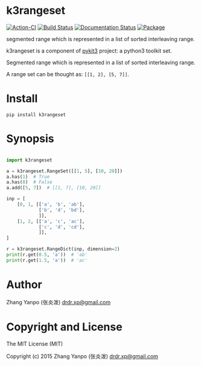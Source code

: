 # k3rangeset

[![Action-CI](https://github.com/pykit3/k3rangeset/actions/workflows/python-package.yml/badge.svg)](https://github.com/pykit3/k3rangeset/actions/workflows/python-package.yml)
[![Build Status](https://travis-ci.com/pykit3/k3rangeset.svg?branch=master)](https://travis-ci.com/pykit3/k3rangeset)
[![Documentation Status](https://readthedocs.org/projects/k3rangeset/badge/?version=stable)](https://k3rangeset.readthedocs.io/en/stable/?badge=stable)
[![Package](https://img.shields.io/pypi/pyversions/k3rangeset)](https://pypi.org/project/k3rangeset)

segmented range which is represented in a list of sorted interleaving range.

k3rangeset is a component of [pykit3] project: a python3 toolkit set.


Segmented range which is represented in a list of sorted interleaving range.

A range set can be thought as: `[[1, 2], [5, 7]]`.




# Install

```
pip install k3rangeset
```

# Synopsis

```python

import k3rangeset

a = k3rangeset.RangeSet([[1, 5], [10, 20]])
a.has(1)  # True
a.has(8)  # False
a.add([5, 7])  # [[1, 7], [10, 20]]

inp = [
    [0, 1, [['a', 'b', 'ab'],
            ['b', 'd', 'bd'],
            ]],
    [1, 2, [['a', 'c', 'ac'],
            ['c', 'd', 'cd'],
            ]],
]

r = k3rangeset.RangeDict(inp, dimension=2)
print(r.get(0.5, 'a'))  # 'ab'
print(r.get(1.5, 'a'))  # 'ac'

```

#   Author

Zhang Yanpo (张炎泼) <drdr.xp@gmail.com>

#   Copyright and License

The MIT License (MIT)

Copyright (c) 2015 Zhang Yanpo (张炎泼) <drdr.xp@gmail.com>


[pykit3]: https://github.com/pykit3